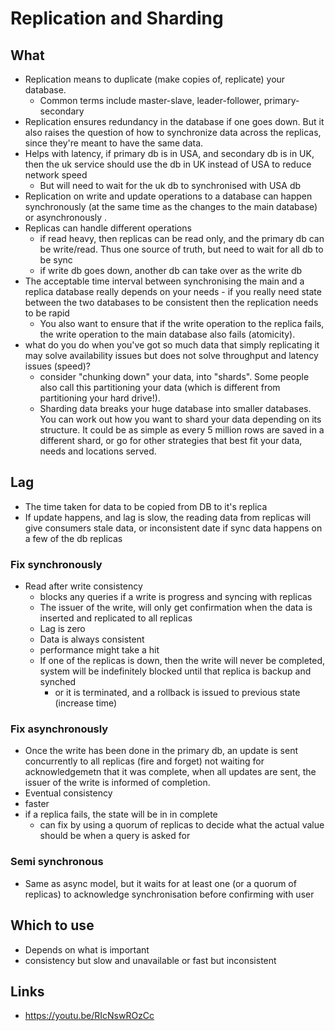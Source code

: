 # Replication and Sharding

## What

- Replication means to duplicate (make copies of, replicate) your database.
  - Common terms include master-slave, leader-follower, primary-secondary
- Replication ensures redundancy in the database if one goes down. But it also raises the question of how to synchronize data across the replicas, since they're meant to have the same data.
- Helps with latency, if primary db is in USA, and secondary db is in UK, then the uk service should use the db in UK instead of USA to reduce network speed
  - But will need to wait for the uk db to synchronised with USA db
- Replication on write and update operations to a database can happen synchronously (at the same time as the changes to the main database) or asynchronously .
- Replicas can handle different operations
  - if read heavy, then replicas can be read only, and the primary db can be write/read. Thus one source of truth, but need to wait for all db to be sync
  - if write db goes down, another db can take over as the write db
- The acceptable time interval between synchronising the main and a replica database really depends on your needs - if you really need state between the two databases to be consistent then the replication needs to be rapid
  - You also want to ensure that if the write operation to the replica fails, the write operation to the main database also fails (atomicity).
- what do you do when you've got so much data that simply replicating it may solve availability issues but does not solve throughput and latency issues (speed)?
  - consider "chunking down" your data, into "shards". Some people also call this partitioning your data (which is different from partitioning your hard drive!).
  - Sharding data breaks your huge database into smaller databases.  You can work out how you want to shard your data depending on its structure.  It could be as simple as every 5 million rows are saved in a different shard, or go for other strategies that best fit your data, needs and locations served.

##

## Lag

- The time taken for data to be copied from DB to it's replica
- If update happens, and lag is slow, the reading data from replicas will give consumers stale data, or inconsistent date if sync data happens on a few of the db replicas

### Fix synchronously

- Read after write consistency
  - blocks any queries if a write is progress and syncing with replicas
  - The issuer of the write, will only get confirmation when the data is inserted and replicated to all replicas
  - Lag is zero
  - Data is always consistent
  - performance might take a hit
  - If one of the replicas is down, then the write will never be completed, system will be indefinitely blocked until that replica is backup and synched
    - or it is terminated, and a rollback is issued to previous state (increase time)

### Fix asynchronously

- Once the write has been done in the primary db, an update is sent concurrently to all replicas  (fire and forget) not waiting for acknowledgemetn that it was complete, when all updates are sent, the issuer of the write is informed of completion.
- Eventual consistency
- faster
- if a replica fails, the state will be in in complete
  - can fix by using a quorum of replicas to decide what the actual value should be when a query is asked for

### Semi synchronous

- Same as async model, but it waits for at least one (or a quorum of replicas) to acknowledge synchronisation  before confirming with user

## Which to use

- Depends on what is important
- consistency but slow and unavailable or fast but inconsistent 

## Links
- https://youtu.be/RIcNswROzCc
